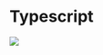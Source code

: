 # Typescript

<a href="https://github.com/zhaokaiwin/Typescript">
  <img align="center" src="https://github.com/zhaokaiwin/Typescript?username=zhaokaiwin&repo=convoychat" />
</a>

